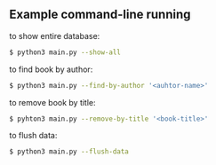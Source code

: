 ## Example command-line running

to show entire database:
```bash
$ python3 main.py --show-all
```

to find book by author:
```bash
$ python3 main.py --find-by-author '<auhtor-name>'
```

to remove book by title:
```bash
$ pyhton3 main.py --remove-by-title '<book-title>'

```

to flush data:
```bash
$ python3 main.py --flush-data
```